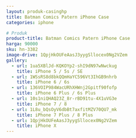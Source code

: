 ```yaml
---
layout: produk-casinghp
title: Batman Comics Patern iPhone Case
categories: iphone

# Produk
product-title: Batman Comics Patern iPhone Case
harga: 90000
sku: hn-3382
image-drive: 1QpjHkOUFeAasJ3yygSllocex0Ng2VZem
gallery:
  - url: 1ua5XBlJd-KQKOYp2-shI9dN97wNwckug
    title: iPhone 5 / 5s / SE
  - url: 1WSsRS8d8bkQQmHaYC596Vt3IhGB9nhrb
    title: iPhone 6 / 6s
  - url: 136VOIP984WacURhXHWnj2Gpitf90fofp
    title: iPhone 6 Plus / 6s Plus
  - url: 10s1niQHAQ23Z_8r-rBD91tu-4X1uVG3e
    title: iPhone 7 / 8
  - url: 1L8u_bQsOyV6dbBt7axfitMZV70QU7_mk
    title: iPhone 7 Plus / 8 Plus
  - url: 1QpjHkOUFeAasJ3yygSllocex0Ng2VZem
    title: iPhone X
---
```

